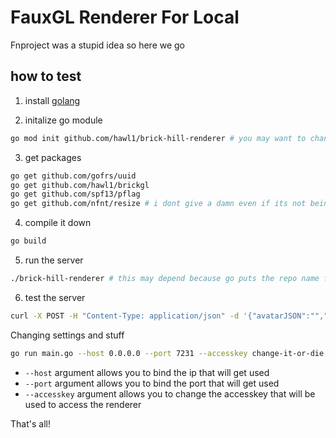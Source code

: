 # FauxGL Renderer For Local

Fnproject was a stupid idea so here we go

## how to test

1. install [golang](https://go.dev/)

2. initalize go module
```bash
go mod init github.com/hawl1/brick-hill-renderer # you may want to change the link if you are gonna make changes
```

3. get packages
```bash
go get github.com/gofrs/uuid
go get github.com/hawl1/brickgl
go get github.com/spf13/pflag
go get github.com/nfnt/resize # i dont give a damn even if its not being developed
```

4. compile it down
```bash
go build
```

5. run the server
```bash
./brick-hill-renderer # this may depend because go puts the repo name from the link (i.e. github.com/hawl1/brick-hill-renderer)
```

6. test the server
```bash
curl -X POST -H "Content-Type: application/json" -d '{"avatarJSON":"","size":512}' http://0.0.0.0:8080/render
```

Changing settings and stuff
```bash
go run main.go --host 0.0.0.0 --port 7231 --accesskey change-it-or-die
```
- `--host` argument allows you to bind the ip that will get used
- `--port` argument allows you to bind the port that will get used
- `--accesskey` argument allows you to change the accesskey that will be used to access the renderer

That's all!
